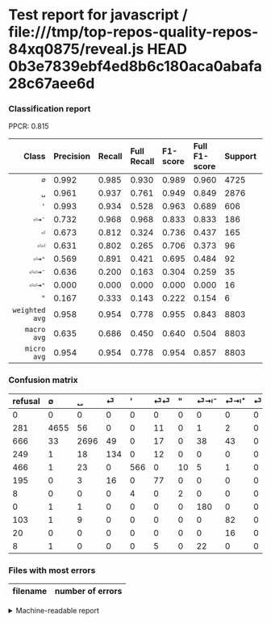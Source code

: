 # Test report for javascript / file:///tmp/top-repos-quality-repos-84xq0875/reveal.js HEAD 0b3e7839ebf4ed8b6c180aca0abafa28c67aee6d

### Classification report

PPCR: 0.815

| Class | Precision | Recall | Full Recall | F1-score | Full F1-score | Support | Full Support | PPCR |
|------:|:----------|:-------|:------------|:---------|:---------|:--------|:-------------|:-----|
| `∅` | 0.992| 0.985| 0.930| 0.989| 0.960| 4725| 5006| 0.944 |
| `␣` | 0.961| 0.937| 0.761| 0.949| 0.849| 2876| 3542| 0.812 |
| `'` | 0.993| 0.934| 0.528| 0.963| 0.689| 606| 1072| 0.565 |
| `⏎⇥⁻` | 0.732| 0.968| 0.968| 0.833| 0.833| 186| 186| 1.000 |
| `⏎` | 0.673| 0.812| 0.324| 0.736| 0.437| 165| 414| 0.399 |
| `⏎⏎` | 0.631| 0.802| 0.265| 0.706| 0.373| 96| 291| 0.330 |
| `⏎⇥⁺` | 0.569| 0.891| 0.421| 0.695| 0.484| 92| 195| 0.472 |
| `⏎⏎⇥⁻` | 0.636| 0.200| 0.163| 0.304| 0.259| 35| 43| 0.814 |
| `⏎⏎⇥⁺` | 0.000| 0.000| 0.000| 0.000| 0.000| 16| 36| 0.444 |
| `"` | 0.167| 0.333| 0.143| 0.222| 0.154| 6| 14| 0.429 |
| `weighted avg` | 0.958| 0.954| 0.778| 0.955| 0.843| 8803| 10799| 0.815 |
| `macro avg` | 0.635| 0.686| 0.450| 0.640| 0.504| 8803| 10799| 0.815 |
| `micro avg` | 0.954| 0.954| 0.778| 0.954| 0.857| 8803| 10799| 0.815 |

### Confusion matrix

|refusal|  ∅| ␣| ⏎| '| ⏎⏎| "| ⏎⇥⁻| ⏎⇥⁺| ⏎⏎⇥⁺| ⏎⏎⇥⁻| 
|:---|:---|:---|:---|:---|:---|:---|:---|:---|:---|:---|
|0 |0 |0 |0 |0 |0 |0 |0 |0 |0 |0 |
|281 |4655 |56 |0 |0 |11 |0 |1 |2 |0 |0 |
|666 |33 |2696 |49 |0 |17 |0 |38 |43 |0 |0 |
|249 |1 |18 |134 |0 |12 |0 |0 |0 |0 |0 |
|466 |1 |23 |0 |566 |0 |10 |5 |1 |0 |0 |
|195 |0 |3 |16 |0 |77 |0 |0 |0 |0 |0 |
|8 |0 |0 |0 |4 |0 |2 |0 |0 |0 |0 |
|0 |1 |1 |0 |0 |0 |0 |180 |0 |0 |4 |
|103 |1 |9 |0 |0 |0 |0 |0 |82 |0 |0 |
|20 |0 |0 |0 |0 |0 |0 |0 |16 |0 |0 |
|8 |1 |0 |0 |0 |5 |0 |22 |0 |0 |7 |

### Files with most errors

| filename | number of errors|
|:----:|:-----|

<details>
    <summary>Machine-readable report</summary>
```json
{
  "cl_report": {"\"": {"f1-score": 0.2222222222222222, "precision": 0.16666666666666666, "recall": 0.3333333333333333, "support": 6}, "\u0027": {"f1-score": 0.9625850340136053, "precision": 0.9929824561403509, "recall": 0.933993399339934, "support": 606}, "macro avg": {"f1-score": 0.6397583654887888, "precision": 0.6354380019230728, "recall": 0.6863175820336447, "support": 8803}, "micro avg": {"f1-score": 0.9541065545836647, "precision": 0.9541065545836647, "recall": 0.9541065545836647, "support": 8803}, "weighted avg": {"f1-score": 0.9546262013189685, "precision": 0.9582186763689367, "recall": 0.9541065545836647, "support": 8803}, "\u2205": {"f1-score": 0.9885325971543854, "precision": 0.9919028340080972, "recall": 0.9851851851851852, "support": 4725}, "\u23ce": {"f1-score": 0.7362637362637363, "precision": 0.6733668341708543, "recall": 0.8121212121212121, "support": 165}, "\u23ce\u21e5\u207a": {"f1-score": 0.6949152542372882, "precision": 0.5694444444444444, "recall": 0.8913043478260869, "support": 92}, "\u23ce\u21e5\u207b": {"f1-score": 0.8333333333333334, "precision": 0.7317073170731707, "recall": 0.967741935483871, "support": 186}, "\u23ce\u23ce": {"f1-score": 0.7064220183486238, "precision": 0.6311475409836066, "recall": 0.8020833333333334, "support": 96}, "\u23ce\u23ce\u21e5\u207a": {"f1-score": 0.0, "precision": 0.0, "recall": 0.0, "support": 16}, "\u23ce\u23ce\u21e5\u207b": {"f1-score": 0.30434782608695654, "precision": 0.6363636363636364, "recall": 0.2, "support": 35}, "\u2423": {"f1-score": 0.9489616332277366, "precision": 0.9607982893799002, "recall": 0.9374130737134909, "support": 2876}},
  "cl_report_full": {"\"": {"f1-score": 0.15384615384615383, "precision": 0.16666666666666666, "recall": 0.14285714285714285, "support": 14}, "\u0027": {"f1-score": 0.6894031668696713, "precision": 0.9929824561403509, "recall": 0.5279850746268657, "support": 1072}, "macro avg": {"f1-score": 0.5038987366407286, "precision": 0.6354380019230728, "recall": 0.4501200010356058, "support": 10799}, "micro avg": {"f1-score": 0.8569533721048873, "precision": 0.9541065545836647, "recall": 0.7777571997407168, "support": 10799}, "weighted avg": {"f1-score": 0.8431325349255021, "precision": 0.9419728050859159, "recall": 0.7777571997407168, "support": 10799}, "\u2205": {"f1-score": 0.9598927724507682, "precision": 0.9919028340080972, "recall": 0.9298841390331603, "support": 5006}, "\u23ce": {"f1-score": 0.4371941272430669, "precision": 0.6733668341708543, "recall": 0.32367149758454106, "support": 414}, "\u23ce\u21e5\u207a": {"f1-score": 0.48377581120943947, "precision": 0.5694444444444444, "recall": 0.4205128205128205, "support": 195}, "\u23ce\u21e5\u207b": {"f1-score": 0.8333333333333334, "precision": 0.7317073170731707, "recall": 0.967741935483871, "support": 186}, "\u23ce\u23ce": {"f1-score": 0.3728813559322034, "precision": 0.6311475409836066, "recall": 0.2646048109965636, "support": 291}, "\u23ce\u23ce\u21e5\u207a": {"f1-score": 0.0, "precision": 0.0, "recall": 0.0, "support": 36}, "\u23ce\u23ce\u21e5\u207b": {"f1-score": 0.2592592592592593, "precision": 0.6363636363636364, "recall": 0.16279069767441862, "support": 43}, "\u2423": {"f1-score": 0.8494013862633901, "precision": 0.9607982893799002, "recall": 0.7611518915866742, "support": 3542}},
  "ppcr": 0.8151680711176961
}
```
</details>
